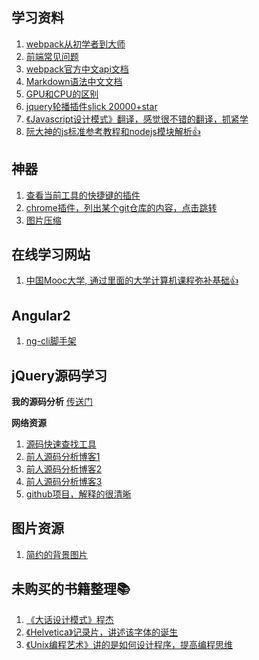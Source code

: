 ## 学习资料
1. [webpack从初学者到大师](https://mrshi.gitbooks.io/survivejs_webpack_chinese/)
1. [前端常见问题](https://www.nowcoder.com/ta/front-end-interview)
1. [webpack官方中文api文档](https://doc.webpack-china.org/guides/)
1. [Markdown语法中文文档](http://xianbai.me/learn-md/index.html)
1. [GPU和CPU的区别](https://www.zhihu.com/question/19903344)
1. [jquery轮播插件slick 20000+star](https://github.com/kenwheeler/slick/)
1. [《Javascript设计模式》翻译，感觉很不错的翻译，抓紧学](https://www.oschina.net/translate/learning-javascript-design-patterns#introduction)
1. [阮大神的js标准参考教程和nodejs模块解析👍](http://javascript.ruanyifeng.com/nodejs/assert.html#)



## 神器
1. [查看当前工具的快捷键的插件](https://www.mediaatelier.com/CheatSheet/)
1. [chrome插件，列出某个git仓库的内容，点击跳转](https://chrome.google.com/webstore/detail/octotree/bkhaagjahfmjljalopjnoealnfndnagc)
1. [图片压缩](https://tinypng.com/)

## 在线学习网站
1. [中国Mooc大学, 通过里面的大学计算机课程弥补基础👍](https://www.icourse163.org/)

## Angular2
1. [ng-cli脚手架](https://github.com/angular/angular-cli)

## jQuery源码学习

**我的源码分析**
[传送门](https://github.com/Willworkgogogo/jQuerySource)

**网络资源**
1. [源码快速查找工具](https://j11y.io/jquery/)
1. [前人源码分析博客1](http://www.cnblogs.com/aaronjs/p/3279314.html)
1. [前人源码分析博客2](http://www.cnblogs.com/nuysoft/archive/2011/11/14/2248023.html)
1. [前人源码分析博客3](https://github.com/songjinzhong/JQuerySource)
1. [github项目，解释的很清晰](https://github.com/chokcoco/jQuery-)


## 图片资源
1. [简约的背景图片](https://coolbackgrounds.io/)


## 未购买的书籍整理📚
1. [《大话设计模式》程杰]()
1. [《Helvetica》记录片，讲述该字体的诞生]()
1. [《Unix编程艺术》讲的是如何设计程序，提高编程思维]()
